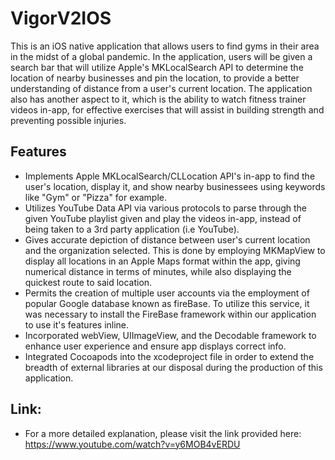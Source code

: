 # VigorV2IOS
This is an iOS native application that allows users to find gyms in their area in the midst of a global pandemic. In the application,
users will be given a search bar that will utilize Apple's MKLocalSearch API to determine the location of nearby businesses and pin the location, to provide a better understanding of distance from a user's current location. The application also has another aspect to it, which is the ability to watch fitness trainer videos in-app, for effective exercises that will assist in building strength and preventing possible injuries.
## Features
- Implements Apple MKLocalSearch/CLLocation API's in-app to find the user's location, display it, and show nearby businessees using keywords like "Gym" or "Pizza" for example.
- Utilizes YouTube Data API via various protocols to parse through the given YouTube playlist given and play the videos in-app, instead of being taken to a 3rd party application (i.e YouTube).
- Gives accurate depiction of distance between user's current location and the organization selected. This is done by employing MKMapView to display all locations in an Apple Maps format within the app, giving numerical distance in terms of minutes, while also displaying the quickest route to said location.
- Permits the creation of multiple user accounts via the employment of popular Google database known as fireBase. To utilize this service, it was necessary to install the FireBase framework within our application to use it's features inline.
- Incorporated webView, UIImageView, and the Decodable framework to enhance user experience and ensure app displays correct info.
- Integrated Cocoapods into the xcodeproject file in order to extend the breadth of external libraries at our disposal during the production of this application.
## Link:
- For a more detailed explanation, please visit the link provided here:
https://www.youtube.com/watch?v=y6MOB4vERDU
